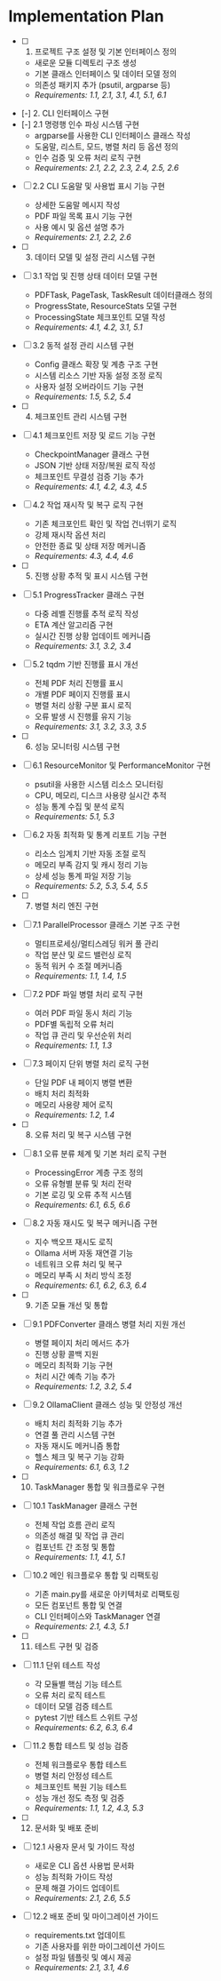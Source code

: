 # Implementation Plan

- [ ] 1. 프로젝트 구조 설정 및 기본 인터페이스 정의
  - 새로운 모듈 디렉토리 구조 생성
  - 기본 클래스 인터페이스 및 데이터 모델 정의
  - 의존성 패키지 추가 (psutil, argparse 등)
  - _Requirements: 1.1, 2.1, 3.1, 4.1, 5.1, 6.1_

- [-] 2. CLI 인터페이스 구현
- [-] 2.1 명령행 인수 파싱 시스템 구현
  - argparse를 사용한 CLI 인터페이스 클래스 작성
  - 도움말, 리스트, 모드, 병렬 처리 등 옵션 정의
  - 인수 검증 및 오류 처리 로직 구현
  - _Requirements: 2.1, 2.2, 2.3, 2.4, 2.5, 2.6_

- [ ] 2.2 CLI 도움말 및 사용법 표시 기능 구현
  - 상세한 도움말 메시지 작성
  - PDF 파일 목록 표시 기능 구현
  - 사용 예시 및 옵션 설명 추가
  - _Requirements: 2.1, 2.2, 2.6_

- [ ] 3. 데이터 모델 및 설정 관리 시스템 구현
- [ ] 3.1 작업 및 진행 상태 데이터 모델 구현
  - PDFTask, PageTask, TaskResult 데이터클래스 정의
  - ProgressState, ResourceStats 모델 구현
  - ProcessingState 체크포인트 모델 작성
  - _Requirements: 4.1, 4.2, 3.1, 5.1_

- [ ] 3.2 동적 설정 관리 시스템 구현
  - Config 클래스 확장 및 계층 구조 구현
  - 시스템 리소스 기반 자동 설정 조정 로직
  - 사용자 설정 오버라이드 기능 구현
  - _Requirements: 1.5, 5.2, 5.4_

- [ ] 4. 체크포인트 관리 시스템 구현
- [ ] 4.1 체크포인트 저장 및 로드 기능 구현
  - CheckpointManager 클래스 구현
  - JSON 기반 상태 저장/복원 로직 작성
  - 체크포인트 무결성 검증 기능 추가
  - _Requirements: 4.1, 4.2, 4.3, 4.5_

- [ ] 4.2 작업 재시작 및 복구 로직 구현
  - 기존 체크포인트 확인 및 작업 건너뛰기 로직
  - 강제 재시작 옵션 처리
  - 안전한 종료 및 상태 저장 메커니즘
  - _Requirements: 4.3, 4.4, 4.6_

- [ ] 5. 진행 상황 추적 및 표시 시스템 구현
- [ ] 5.1 ProgressTracker 클래스 구현
  - 다중 레벨 진행률 추적 로직 작성
  - ETA 계산 알고리즘 구현
  - 실시간 진행 상황 업데이트 메커니즘
  - _Requirements: 3.1, 3.2, 3.4_

- [ ] 5.2 tqdm 기반 진행률 표시 개선
  - 전체 PDF 처리 진행률 표시
  - 개별 PDF 페이지 진행률 표시
  - 병렬 처리 상황 구분 표시 로직
  - 오류 발생 시 진행률 유지 기능
  - _Requirements: 3.1, 3.2, 3.3, 3.5_

- [ ] 6. 성능 모니터링 시스템 구현
- [ ] 6.1 ResourceMonitor 및 PerformanceMonitor 구현
  - psutil을 사용한 시스템 리소스 모니터링
  - CPU, 메모리, 디스크 사용량 실시간 추적
  - 성능 통계 수집 및 분석 로직
  - _Requirements: 5.1, 5.3_

- [ ] 6.2 자동 최적화 및 통계 리포트 기능 구현
  - 리소스 임계치 기반 자동 조절 로직
  - 메모리 부족 감지 및 캐시 정리 기능
  - 상세 성능 통계 파일 저장 기능
  - _Requirements: 5.2, 5.3, 5.4, 5.5_

- [ ] 7. 병렬 처리 엔진 구현
- [ ] 7.1 ParallelProcessor 클래스 기본 구조 구현
  - 멀티프로세싱/멀티스레딩 워커 풀 관리
  - 작업 분산 및 로드 밸런싱 로직
  - 동적 워커 수 조절 메커니즘
  - _Requirements: 1.1, 1.4, 1.5_

- [ ] 7.2 PDF 파일 병렬 처리 로직 구현
  - 여러 PDF 파일 동시 처리 기능
  - PDF별 독립적 오류 처리
  - 작업 큐 관리 및 우선순위 처리
  - _Requirements: 1.1, 1.3_

- [ ] 7.3 페이지 단위 병렬 처리 로직 구현
  - 단일 PDF 내 페이지 병렬 변환
  - 배치 처리 최적화
  - 메모리 사용량 제어 로직
  - _Requirements: 1.2, 1.4_

- [ ] 8. 오류 처리 및 복구 시스템 구현
- [ ] 8.1 오류 분류 체계 및 기본 처리 로직 구현
  - ProcessingError 계층 구조 정의
  - 오류 유형별 분류 및 처리 전략
  - 기본 로깅 및 오류 추적 시스템
  - _Requirements: 6.1, 6.5, 6.6_

- [ ] 8.2 자동 재시도 및 복구 메커니즘 구현
  - 지수 백오프 재시도 로직
  - Ollama 서버 자동 재연결 기능
  - 네트워크 오류 처리 및 복구
  - 메모리 부족 시 처리 방식 조정
  - _Requirements: 6.1, 6.2, 6.3, 6.4_

- [ ] 9. 기존 모듈 개선 및 통합
- [ ] 9.1 PDFConverter 클래스 병렬 처리 지원 개선
  - 병렬 페이지 처리 메서드 추가
  - 진행 상황 콜백 지원
  - 메모리 최적화 기능 구현
  - 처리 시간 예측 기능 추가
  - _Requirements: 1.2, 3.2, 5.4_

- [ ] 9.2 OllamaClient 클래스 성능 및 안정성 개선
  - 배치 처리 최적화 기능 추가
  - 연결 풀 관리 시스템 구현
  - 자동 재시도 메커니즘 통합
  - 헬스 체크 및 복구 기능 강화
  - _Requirements: 6.1, 6.3, 1.2_

- [ ] 10. TaskManager 통합 및 워크플로우 구현
- [ ] 10.1 TaskManager 클래스 구현
  - 전체 작업 흐름 관리 로직
  - 의존성 해결 및 작업 큐 관리
  - 컴포넌트 간 조정 및 통합
  - _Requirements: 1.1, 4.1, 5.1_

- [ ] 10.2 메인 워크플로우 통합 및 리팩토링
  - 기존 main.py를 새로운 아키텍처로 리팩토링
  - 모든 컴포넌트 통합 및 연결
  - CLI 인터페이스와 TaskManager 연결
  - _Requirements: 2.1, 4.3, 5.1_

- [ ] 11. 테스트 구현 및 검증
- [ ] 11.1 단위 테스트 작성
  - 각 모듈별 핵심 기능 테스트
  - 오류 처리 로직 테스트
  - 데이터 모델 검증 테스트
  - pytest 기반 테스트 스위트 구성
  - _Requirements: 6.2, 6.3, 6.4_

- [ ] 11.2 통합 테스트 및 성능 검증
  - 전체 워크플로우 통합 테스트
  - 병렬 처리 안정성 테스트
  - 체크포인트 복원 기능 테스트
  - 성능 개선 정도 측정 및 검증
  - _Requirements: 1.1, 1.2, 4.3, 5.3_

- [ ] 12. 문서화 및 배포 준비
- [ ] 12.1 사용자 문서 및 가이드 작성
  - 새로운 CLI 옵션 사용법 문서화
  - 성능 최적화 가이드 작성
  - 문제 해결 가이드 업데이트
  - _Requirements: 2.1, 2.6, 5.5_

- [ ] 12.2 배포 준비 및 마이그레이션 가이드
  - requirements.txt 업데이트
  - 기존 사용자를 위한 마이그레이션 가이드
  - 설정 파일 템플릿 및 예시 제공
  - _Requirements: 2.1, 3.1, 4.6_